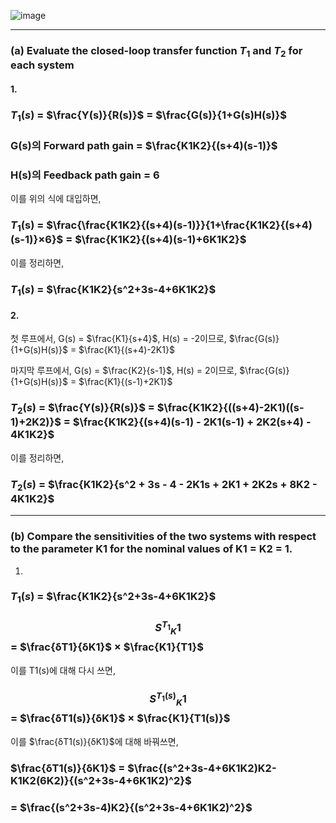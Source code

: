 ![image](https://github.com/moonsungang/homework-solution/assets/144924760/5b3990ab-1c3f-48b0-8313-5520b405e188)

---

### (a) Evaluate the closed-loop transfer function $T_1$ and $T_2$ for each system

#### 1.

### $T_1(s)$ = $\frac{Y(s)}{R(s)}$ = $\frac{G(s)}{1+G(s)H(s)}$

### G(s)의 Forward path gain = $\frac{K1K2}{(s+4)(s-1)}$  

### H(s)의 Feedback path gain = 6  

이를 위의 식에 대입하면,

### $T_1$(s) = $\frac{\frac{K1K2}{(s+4)(s-1)}}{1+\frac{K1K2}{(s+4)(s-1)}×6}$ = $\frac{K1K2}{(s+4)(s-1)+6K1K2}$

이를 정리하면,

### $T_1(s)$ = $\frac{K1K2}{s^2+3s-4+6K1K2}$


#### 2.

첫 루프에서, G(s) = $\frac{K1}{s+4}$, H(s) = -2이므로,
$\frac{G(s)}{1+G(s)H(s)}$ = $\frac{K1}{(s+4)-2K1}$

마지막 루프에서, G(s) = $\frac{K2}{s-1}$, H(s) = 2이므로,
$\frac{G(s)}{1+G(s)H(s)}$ = $\frac{K1}{(s-1)+2K1}$

### $T_2(s)$ = $\frac{Y(s)}{R(s)}$ = $\frac{K1K2}{((s+4)-2K1)((s-1)+2K2)}$ = $\frac{K1K2}{(s+4)(s-1) - 2K1(s-1) + 2K2(s+4) - 4K1K2}$

이를 정리하면,

### $T_2(s)$ = $\frac{K1K2}{s^2 + 3s - 4 - 2K1s + 2K1 + 2K2s + 8K2 - 4K1K2}$

---

### (b) Compare the sensitivities of the two systems with respect to the parameter K1 for the nominal values of K1 = K2 = 1.

1.
### $T_1(s)$ = $\frac{K1K2}{s^2+3s-4+6K1K2}$

### $$S^{T_1}{_K1}$$ = $\frac{δT1}{δK1}$ × $\frac{K1}{T1}$

이를 T1(s)에 대해 다시 쓰면,
### $$S^{T_1(s)}{_K1}$$ = $\frac{δT1(s)}{δK1}$ × $\frac{K1}{T1(s)}$

이를 $\frac{δT1(s)}{δK1}$에 대해 바꿔쓰면,

### $\frac{δT1(s)}{δK1}$ = $\frac{(s^2+3s-4+6K1K2)K2-K1K2(6K2)}{(s^2+3s-4+6K1K2)^2}$
###                      = $\frac{(s^2+3s-4)K2}{(s^2+3s-4+6K1K2)^2}$
